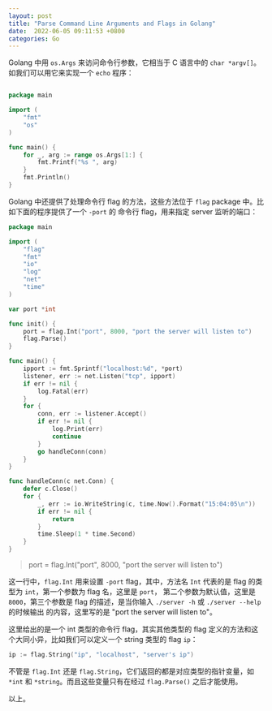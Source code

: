 ```yaml
---
layout: post
title: "Parse Command Line Arguments and Flags in Golang"
date:  2022-06-05 09:11:53 +0800
categories: Go
---
```


Golang 中用 `os.Args` 来访问命令行参数，它相当于 C 语言中的 `char *argv[]`。如我们可以用它来实现一个 `echo` 程序：
```go

package main

import (
	"fmt"
	"os"
)

func main() {
	for _, arg := range os.Args[1:] {
		fmt.Printf("%s ", arg)
	}
	fmt.Println()
}
```

Golang 中还提供了处理命令行 flag 的方法，这些方法位于 `flag` package 中。比如下面的程序提供了一个 `-port` 的
命令行 flag，用来指定 server 监听的端口：
```go
package main

import (
	"flag"
	"fmt"
	"io"
	"log"
	"net"
	"time"
)

var port *int

func init() {
	port = flag.Int("port", 8000, "port the server will listen to")
	flag.Parse()
}

func main() {
	ipport := fmt.Sprintf("localhost:%d", *port)
	listener, err := net.Listen("tcp", ipport)
	if err != nil {
		log.Fatal(err)
	}
	for {
		conn, err := listener.Accept()
		if err != nil {
			log.Print(err)
			continue
		}
		go handleConn(conn)
	}
}

func handleConn(c net.Conn) {
	defer c.Close()
	for {
		_, err := io.WriteString(c, time.Now().Format("15:04:05\n"))
		if err != nil {
			return
		}
		time.Sleep(1 * time.Second)
	}
}
```
> port = flag.Int("port", 8000, "port the server will listen to")

这一行中，`flag.Int` 用来设置 `-port` flag，其中，方法名 `Int` 代表的是 flag 的类型为 `int`，第一个参数为 flag 名，这里是 `port`，
第二个参数为默认值，这里是 `8000`，第三个参数是 flag 的描述，是当你输入 `./server -h` 或 `./server --help` 的时候输出
的内容，这里写的是 "port the server will listen to"。 

这里给出的是一个 int 类型的命令行 flag，其实其他类型的 flag 定义的方法和这个大同小异，比如我们可以定义一个 string 类型的
flag `ip`：
```go
ip := flag.String("ip", "localhost", "server's ip")
```

不管是 `flag.Int` 还是 `flag.String`，它们返回的都是对应类型的指针变量，如 `*int` 和 `*string`。而且这些变量只有在经过
`flag.Parse()` 之后才能使用。

以上。
